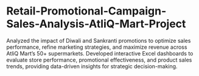 # Retail-Promotional-Campaign-Sales-Analysis-AtliQ-Mart-Project
Analyzed the impact of Diwali and Sankranti promotions to optimize sales performance, refine marketing strategies, and maximize revenue across AtliQ Mart’s 50+ supermarkets. Developed interactive Excel dashboards to evaluate store performance, promotional effectiveness, and product sales trends, providing data-driven insights for strategic decision-making.
